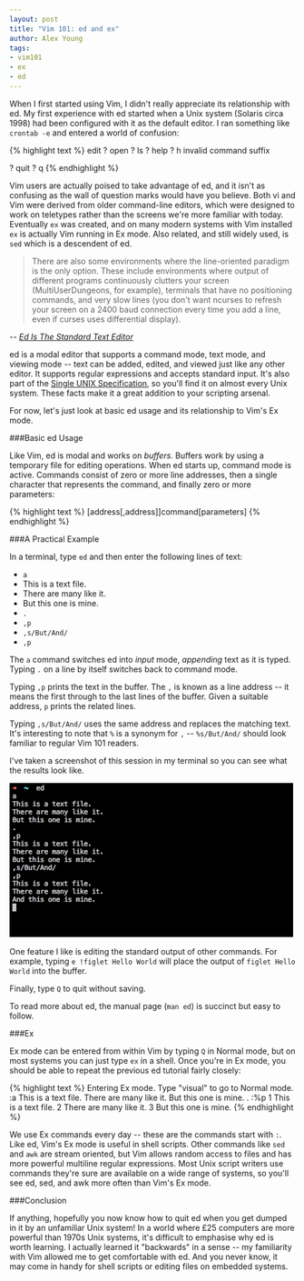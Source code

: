 ```yaml
---
layout: post
title: "Vim 101: ed and ex"
author: Alex Young
tags:
- vim101
- ex
- ed
---
```


When I first started using Vim, I didn't really appreciate its relationship with ed.  My first experience with ed started when a Unix system (Solaris circa 1998) had been configured with it as the default editor.  I ran something like `crontab -e` and entered a world of confusion:

{% highlight text %}
edit
?
open
?
ls
?
help
?
h
invalid command suffix

?
quit
?
q
{% endhighlight %}

Vim users are actually poised to take advantage of ed, and it isn't as confusing as the wall of question marks would have you believe.  Both vi and Vim were derived from older command-line editors, which were designed to work on teletypes rather than the screens we're more familiar with today.  Eventually `ex` was created, and on many modern systems with Vim installed `ex` is actually Vim running in Ex mode.  Also related, and still widely used, is `sed` which is a descendent of ed.

> There are also some environments where the line-oriented paradigm is the only option. These include environments where output of different programs continuously clutters your screen (MultiUserDungeons, for example), terminals that have no positioning commands, and very slow lines (you don't want ncurses to refresh your screen on a 2400 baud connection every time you add a line, even if curses uses differential display).

<em>-- <a href="http://c2.com/cgi/wiki?EdIsTheStandardTextEditor">Ed Is The Standard Text Editor</a></em>

ed is a modal editor that supports a command mode, text mode, and viewing mode -- text can be added, edited, and viewed just like any other editor.  It supports regular expressions and accepts standard input.  It's also part of the [Single UNIX Specification](http://en.wikipedia.org/wiki/Single_Unix_Specification), so you'll find it on almost every Unix system.  These facts make it a great addition to your scripting arsenal.

For now, let's just look at basic ed usage and its relationship to Vim's Ex mode.

###Basic ed Usage

Like Vim, ed is modal and works on _buffers_.  Buffers work by using a temporary file for editing operations.  When ed starts up, command mode is active.  Commands consist of zero or more line addresses, then a single character that represents the command, and finally zero or more parameters:

{% highlight text %}
[address[,address]]command[parameters]
{% endhighlight %}

###A Practical Example

In a terminal, type `ed` and then enter the following lines of text:

* `a`
* This is a text file.
* There are many like it.
* But this one is mine.
* `.`
* `,p`
* `,s/But/And/`
* `,p`

The `a` command switches ed into _input_ mode, _appending_ text as it is typed.  Typing `.` on a line by itself switches back to command mode.

Typing `,p` prints the text in the buffer.  The `,` is known as a line address -- it means the first through to the last lines of the buffer. Given a suitable address, `p` prints the related lines.

Typing `,s/But/And/` uses the same address and replaces the matching text.  It's interesting to note that `%` is a synonym for `,` -- `%s/But/And/` should look familiar to regular Vim 101 readers.

I've taken a screenshot of this session in my terminal so you can see what the results look like.

![Vim 101: ed](/images/posts/vim101-ed.png)

One feature I like is editing the standard output of other commands.  For example, typing `e !figlet Hello World` will place the output of `figlet Hello World` into the buffer.

Finally, type `Q` to quit without saving.

To read more about ed, the manual page (`man ed`) is succinct but easy to follow.

###Ex

Ex mode can be entered from within Vim by typing `Q` in Normal mode, but on most systems you can just type `ex` in a shell.  Once you're in Ex mode, you should be able to repeat the previous ed tutorial fairly closely:

{% highlight text %}
Entering Ex mode.  Type "visual" to go to Normal mode.
:a
This is a text file.
There are many like it.
But this one is mine.
.
:%p
  1 This is a text file.
  2 There are many like it.
  3 But this one is mine.
{% endhighlight %}

We use Ex commands every day -- these are the commands start with `:`.  Like ed, Vim's Ex mode is useful in shell scripts.  Other commands like `sed` and `awk` are stream oriented, but Vim allows random access to files and has more powerful multiline regular expressions.  Most Unix script writers use commands they're sure are available on a wide range of systems, so you'll see ed, sed, and awk more often than Vim's Ex mode.

###Conclusion

If anything, hopefully you now know how to quit ed when you get dumped in it by an unfamiliar Unix system!  In a world where &pound;25 computers are more powerful than 1970s Unix systems, it's difficult to emphasise why ed is worth learning.  I actually learned it "backwards" in a sense -- my familiarity with Vim allowed me to get comfortable with ed.  And you never know, it may come in handy for shell scripts or editing files on embedded systems.
